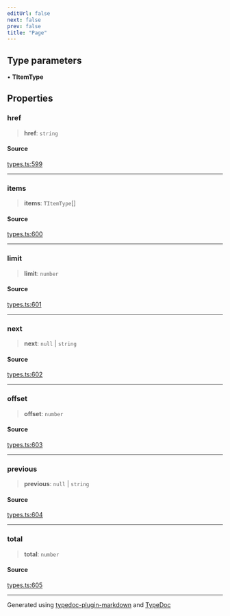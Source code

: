 ```yaml
---
editUrl: false
next: false
prev: false
title: "Page"
---
```


## Type parameters

• **TItemType**

## Properties

### href

> **href**: `string`

#### Source

[types.ts:599](https://github.com/fostertheweb/spotify-web-sdk/blob/9d7441b/src/types.ts#L599)

***

### items

> **items**: `TItemType`[]

#### Source

[types.ts:600](https://github.com/fostertheweb/spotify-web-sdk/blob/9d7441b/src/types.ts#L600)

***

### limit

> **limit**: `number`

#### Source

[types.ts:601](https://github.com/fostertheweb/spotify-web-sdk/blob/9d7441b/src/types.ts#L601)

***

### next

> **next**: `null` \| `string`

#### Source

[types.ts:602](https://github.com/fostertheweb/spotify-web-sdk/blob/9d7441b/src/types.ts#L602)

***

### offset

> **offset**: `number`

#### Source

[types.ts:603](https://github.com/fostertheweb/spotify-web-sdk/blob/9d7441b/src/types.ts#L603)

***

### previous

> **previous**: `null` \| `string`

#### Source

[types.ts:604](https://github.com/fostertheweb/spotify-web-sdk/blob/9d7441b/src/types.ts#L604)

***

### total

> **total**: `number`

#### Source

[types.ts:605](https://github.com/fostertheweb/spotify-web-sdk/blob/9d7441b/src/types.ts#L605)

***

Generated using [typedoc-plugin-markdown](https://www.npmjs.com/package/typedoc-plugin-markdown) and [TypeDoc](https://typedoc.org/)
